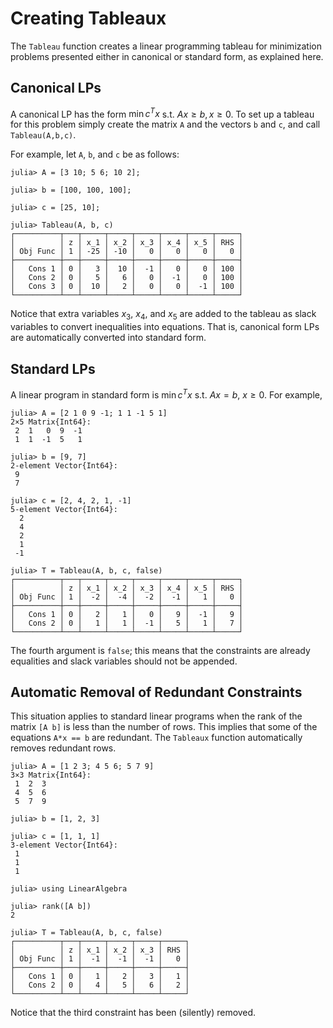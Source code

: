 # Creating Tableaux


The `Tableau` function creates a linear programming tableau for minimization
problems presented either in canonical or standard form, as explained here. 



## Canonical LPs

A canonical LP has the form $\min c^T x$ s.t. $Ax ≥ b, x \ge 0$. 
To set up a tableau for this problem simply create the matrix `A` 
and the vectors `b` and `c`, and call `Tableau(A,b,c)`. 

For example, let `A`, `b`, and `c` be as follows:
```
julia> A = [3 10; 5 6; 10 2];

julia> b = [100, 100, 100];

julia> c = [25, 10];

julia> Tableau(A, b, c)
┌──────────┬───┬─────┬─────┬─────┬─────┬─────┬─────┐
│          │ z │ x_1 │ x_2 │ x_3 │ x_4 │ x_5 │ RHS │
│ Obj Func │ 1 │ -25 │ -10 │   0 │   0 │   0 │   0 │
├──────────┼───┼─────┼─────┼─────┼─────┼─────┼─────┤
│   Cons 1 │ 0 │   3 │  10 │  -1 │   0 │   0 │ 100 │
│   Cons 2 │ 0 │   5 │   6 │   0 │  -1 │   0 │ 100 │
│   Cons 3 │ 0 │  10 │   2 │   0 │   0 │  -1 │ 100 │
└──────────┴───┴─────┴─────┴─────┴─────┴─────┴─────┘
```
Notice that extra variables $x_3$, $x_4$, and $x_5$ are added to the tableau
as slack variables to convert inequalities into equations. That is, canonical 
form LPs are automatically converted into standard form. 

## Standard LPs

A linear program in standard form is $\min c^T x$ s.t. $Ax = b$, $x ≥ 0$. 
For example,
```
julia> A = [2 1 0 9 -1; 1 1 -1 5 1]
2×5 Matrix{Int64}:
 2  1   0  9  -1
 1  1  -1  5   1

julia> b = [9, 7]
2-element Vector{Int64}:
 9
 7

julia> c = [2, 4, 2, 1, -1]
5-element Vector{Int64}:
  2
  4
  2
  1
 -1

julia> T = Tableau(A, b, c, false)
┌──────────┬───┬─────┬─────┬─────┬─────┬─────┬─────┐
│          │ z │ x_1 │ x_2 │ x_3 │ x_4 │ x_5 │ RHS │
│ Obj Func │ 1 │  -2 │  -4 │  -2 │  -1 │   1 │   0 │
├──────────┼───┼─────┼─────┼─────┼─────┼─────┼─────┤
│   Cons 1 │ 0 │   2 │   1 │   0 │   9 │  -1 │   9 │
│   Cons 2 │ 0 │   1 │   1 │  -1 │   5 │   1 │   7 │
└──────────┴───┴─────┴─────┴─────┴─────┴─────┴─────┘
```
The fourth argument is `false`; this means that the constraints are already equalities and slack variables should not be appended. 

## Automatic Removal of Redundant Constraints

This situation applies to standard linear programs when the rank of the matrix `[A b]` is less than the number of rows. This implies that some of the equations `A*x == b` are redundant. 
The `Tableaux` function automatically removes redundant rows. 

```
julia> A = [1 2 3; 4 5 6; 5 7 9]
3×3 Matrix{Int64}:
 1  2  3
 4  5  6
 5  7  9

julia> b = [1, 2, 3]

julia> c = [1, 1, 1]
3-element Vector{Int64}:
 1
 1
 1

julia> using LinearAlgebra

julia> rank([A b])
2

julia> T = Tableau(A, b, c, false)
┌──────────┬───┬─────┬─────┬─────┬─────┐
│          │ z │ x_1 │ x_2 │ x_3 │ RHS │
│ Obj Func │ 1 │  -1 │  -1 │  -1 │   0 │
├──────────┼───┼─────┼─────┼─────┼─────┤
│   Cons 1 │ 0 │   1 │   2 │   3 │   1 │
│   Cons 2 │ 0 │   4 │   5 │   6 │   2 │
└──────────┴───┴─────┴─────┴─────┴─────┘
```

Notice that the third constraint has been (silently) removed.